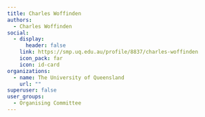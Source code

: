 ```yaml
---
title: Charles Woffinden
authors:
  - Charles Woffinden
social:
  - display:
      header: false
    link: https://smp.uq.edu.au/profile/8837/charles-woffinden
    icon_pack: far
    icon: id-card
organizations:
  - name: The University of Queensland
    url: ""
superuser: false
user_groups:
  - Organising Committee
---
```

